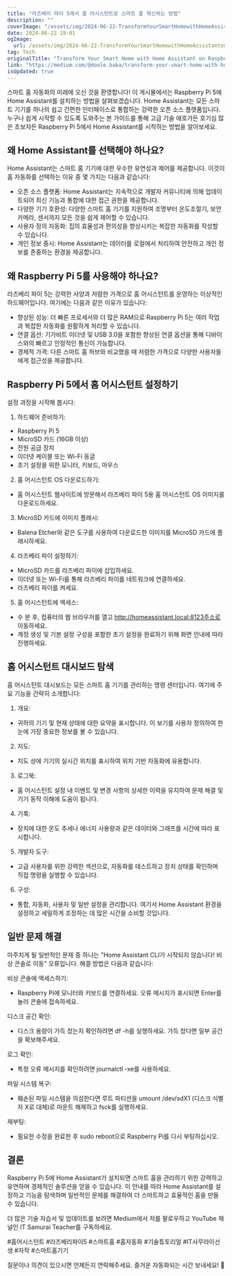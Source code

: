 ```yaml
---
title: "라즈베리 파이 5에서 홈 어시스턴트로 스마트 홈 혁신하는 방법"
description: ""
coverImage: "/assets/img/2024-06-22-TransformYourSmartHomewithHomeAssistantonRaspberryPi5_0.png"
date: 2024-06-22 19:01
ogImage: 
  url: /assets/img/2024-06-22-TransformYourSmartHomewithHomeAssistantonRaspberryPi5_0.png
tag: Tech
originalTitle: "Transform Your Smart Home with Home Assistant on Raspberry Pi 5"
link: "https://medium.com/@doole.baba/transform-your-smart-home-with-home-assistant-on-raspberry-pi-5-aefb324755f8"
isUpdated: true
---
```






스마트 홈 자동화의 미래에 오신 것을 환영합니다! 이 게시물에서는 Raspberry Pi 5에 Home Assistant를 설치하는 방법을 살펴보겠습니다. Home Assistant는 모든 스마트 기기를 하나의 쉽고 간편한 인터페이스로 통합하는 강력한 오픈 소스 플랫폼입니다. 누구나 쉽게 시작할 수 있도록 도와주는 본 가이드를 통해 고급 기술 애호가든 호기심 많은 초보자든 Raspberry Pi 5에서 Home Assistant를 시작하는 방법을 알아보세요.

## 왜 Home Assistant를 선택해야 하나요?

Home Assistant는 스마트 홈 기기에 대한 우수한 유연성과 제어를 제공합니다. 이것이 홈 자동화를 선택하는 이유 중 몇 가지는 다음과 같습니다:

- 오픈 소스 플랫폼: Home Assistant는 지속적으로 개발자 커뮤니티에 의해 업데이트되어 최신 기능과 통합에 대한 접근 권한을 제공합니다.
- 다양한 기기 호환성: 다양한 스마트 홈 기기를 지원하여 조명부터 온도조절기, 보안 카메라, 센서까지 모든 것을 쉽게 제어할 수 있습니다.
- 사용자 정의 자동화: 집의 효율성과 편의성을 향상시키는 복잡한 자동화를 작성할 수 있습니다.
- 개인 정보 중시: Home Assistant는 데이터를 로컬에서 처리하여 안전하고 개인 정보를 존중하는 환경을 제공합니다.

<div class="content-ad"></div>

## 왜 Raspberry Pi 5를 사용해야 하나요?

라즈베리 파이 5는 강력한 사양과 저렴한 가격으로 홈 어시스턴트를 운영하는 이상적인 하드웨어입니다. 여기에는 다음과 같은 이유가 있습니다:

- 향상된 성능: 더 빠른 프로세서와 더 많은 RAM으로 Raspberry Pi 5는 여러 작업과 복잡한 자동화를 원활하게 처리할 수 있습니다.
- 연결 옵션: 기가비트 이더넷 및 USB 3.0을 포함한 향상된 연결 옵션을 통해 디바이스와의 빠르고 안정적인 통신이 가능합니다.
- 경제적 가격: 다른 스마트 홈 허브와 비교했을 때 저렴한 가격으로 다양한 사용자들에게 접근성을 제공합니다.

## Raspberry Pi 5에서 홈 어시스턴트 설정하기

<div class="content-ad"></div>

설정 과정을 시작해 봅시다:

1. 하드웨어 준비하기:

- Raspberry Pi 5
- MicroSD 카드 (16GB 이상)
- 전원 공급 장치
- 이더넷 케이블 또는 Wi-Fi 동글
- 초기 설정을 위한 모니터, 키보드, 마우스

2. 홈 어시스턴트 OS 다운로드하기:

<div class="content-ad"></div>

- 홈 어시스턴트 웹사이트에 방문해서 라즈베리 파이 5용 홈 어시스턴트 OS 이미지를 다운로드하세요.

3. MicroSD 카드에 이미지 플래시:

- Balena Etcher와 같은 도구를 사용하여 다운로드한 이미지를 MicroSD 카드에 플래시하세요.

4. 라즈베리 파이 설정하기:

<div class="content-ad"></div>

- MicroSD 카드를 라즈베리 파이에 삽입하세요.
- 이더넷 또는 Wi-Fi를 통해 라즈베리 파이를 네트워크에 연결하세요.
- 라즈베리 파이를 켜세요.

5. 홈 어시스턴트에 액세스:

- 수 분 후, 컴퓨터의 웹 브라우저를 열고 http://homeassistant.local:8123주소로 이동하세요.
- 계정 생성 및 기본 설정 구성을 포함한 초기 설정을 완료하기 위해 화면 안내에 따라 진행하세요.

## 홈 어시스턴트 대시보드 탐색

<div class="content-ad"></div>

홈 어시스턴트 대시보드는 모든 스마트 홈 기기를 관리하는 명령 센터입니다. 여기에 주요 기능을 간략히 소개합니다:

1. 개요:

- 귀하의 기기 및 현재 상태에 대한 요약을 표시합니다. 이 보기를 사용자 정의하여 한눈에 가장 중요한 정보를 볼 수 있습니다.

2. 지도:

<div class="content-ad"></div>

- 지도 상에 기기의 실시간 위치를 표시하여 위치 기반 자동화에 유용합니다.

3. 로그북:

- 홈 어시스턴트 설정 내 이벤트 및 변경 사항의 상세한 이력을 유지하여 문제 해결 및 기기 동작 이해에 도움이 됩니다.

4. 기록:

<div class="content-ad"></div>

- 장치에 대한 온도 추세나 에너지 사용량과 같은 데이터와 그래프를 시간에 따라 표시합니다.

5. 개발자 도구:

- 고급 사용자를 위한 강력한 섹션으로, 자동화를 테스트하고 장치 상태를 확인하며 직접 명령을 실행할 수 있습니다.

6. 구성:

<div class="content-ad"></div>

- 통합, 자동화, 사용자 및 일반 설정을 관리합니다. 여기서 Home Assistant 환경을 설정하고 세밀하게 조정하는 데 많은 시간을 소비할 것입니다.

## 일반 문제 해결

마주치게 될 일반적인 문제 중 하나는 "Home Assistant CLI가 시작되지 않습니다! 비상 콘솔로 이동" 오류입니다. 해결 방법은 다음과 같습니다:

비상 콘솔에 액세스하기:

<div class="content-ad"></div>

- Raspberry Pi에 모니터와 키보드를 연결하세요. 오류 메시지가 표시되면 Enter를 눌러 콘솔에 접속하세요.

디스크 공간 확인:

- 디스크 용량이 가득 찼는지 확인하려면 df -h를 실행하세요. 가득 찼다면 일부 공간을 확보해주세요.

로그 확인:

<div class="content-ad"></div>

- 특정 오류 메시지를 확인하려면 journalctl -xe를 사용하세요.

파일 시스템 복구:

- 훼손된 파일 시스템을 의심한다면 루트 파티션을 umount /dev/sdX1 (디스크 식별자 X로 대체)로 마운트 해제하고 fsck를 실행하세요.

재부팅:

<div class="content-ad"></div>

- 필요한 수정을 완료한 후 sudo reboot으로 Raspberry Pi를 다시 부팅하십시오.

## 결론

Raspberry Pi 5에 Home Assistant가 설치되면 스마트 홈을 관리하기 위한 강력하고 유연하며 경제적인 솔루션을 얻을 수 있습니다. 이 안내를 따라 Home Assistant를 설정하고 기능을 탐색하며 일반적인 문제를 해결하여 더 스마트하고 효율적인 홈을 만들 수 있습니다.

더 많은 기술 자습서 및 업데이트를 보려면 Medium에서 저를 팔로우하고 YouTube 채널인 IT Samurai Teacher를 구독하세요.

<div class="content-ad"></div>

#홈어시스턴트 #라즈베리파이5 #스마트홈 #홈자동화 #기술튜토리얼 #IT사무라이선생 #자작 #스마트홈기기

질문이나 의견이 있으시면 언제든지 연락해주세요. 즐거운 자동화되는 시간 보내세요! 🚀